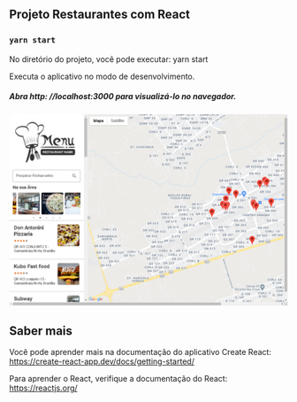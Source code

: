 ## Projeto Restaurantes com React

### `yarn start`
No diretório do projeto, você pode executar: yarn start

Executa o aplicativo no modo de desenvolvimento.
##### Abra http: //localhost:3000 para visualizá-lo no navegador.

![projeto pesquisar restaurantes](https://github.com/diegopeereira/Pesquisar-Restaurantes/blob/master/ScreenShot_20210813130217.png)
## Saber mais
Você pode aprender mais na documentação do aplicativo Create React: https://create-react-app.dev/docs/getting-started/

Para aprender o React, verifique a documentação do React: https://reactjs.org/ 

